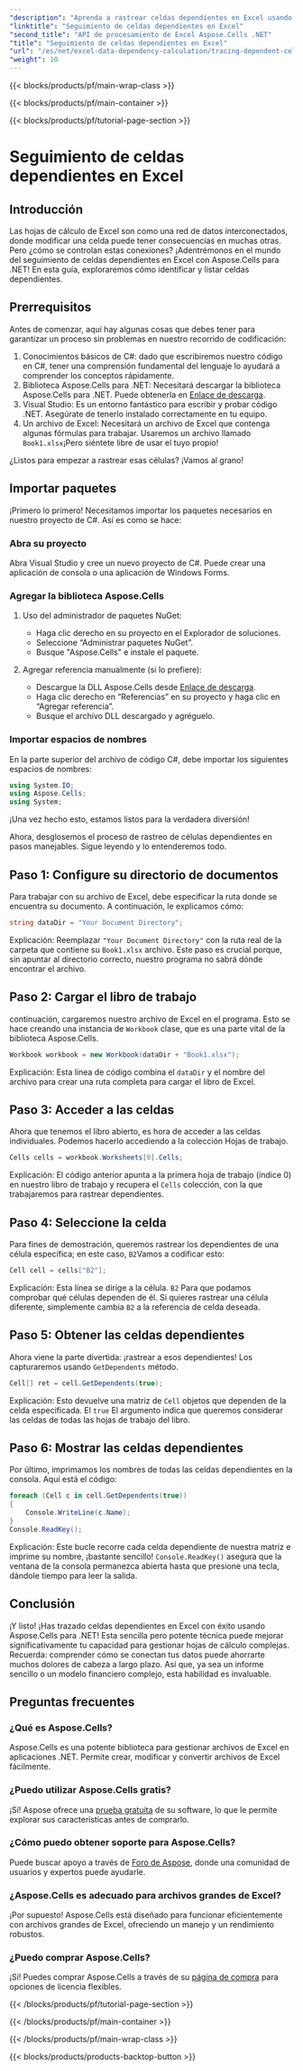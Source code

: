 ```yaml
---
"description": "Aprenda a rastrear celdas dependientes en Excel usando Aspose.Cells para .NET con este tutorial fácil de seguir."
"linktitle": "Seguimiento de celdas dependientes en Excel"
"second_title": "API de procesamiento de Excel Aspose.Cells .NET"
"title": "Seguimiento de celdas dependientes en Excel"
"url": "/es/net/excel-data-dependency-calculation/tracing-dependent-cells-in-excel/"
"weight": 10
---
```


{{< blocks/products/pf/main-wrap-class >}}

{{< blocks/products/pf/main-container >}}

{{< blocks/products/pf/tutorial-page-section >}}

# Seguimiento de celdas dependientes en Excel

## Introducción

Las hojas de cálculo de Excel son como una red de datos interconectados, donde modificar una celda puede tener consecuencias en muchas otras. Pero ¿cómo se controlan estas conexiones? ¡Adentrémonos en el mundo del seguimiento de celdas dependientes en Excel con Aspose.Cells para .NET! En esta guía, exploraremos cómo identificar y listar celdas dependientes. 

## Prerrequisitos

Antes de comenzar, aquí hay algunas cosas que debes tener para garantizar un proceso sin problemas en nuestro recorrido de codificación:

1. Conocimientos básicos de C#: dado que escribiremos nuestro código en C#, tener una comprensión fundamental del lenguaje lo ayudará a comprender los conceptos rápidamente.
2. Biblioteca Aspose.Cells para .NET: Necesitará descargar la biblioteca Aspose.Cells para .NET. Puede obtenerla en [Enlace de descarga](https://releases.aspose.com/cells/net/).
3. Visual Studio: Es un entorno fantástico para escribir y probar código .NET. Asegúrate de tenerlo instalado correctamente en tu equipo. 
4. Un archivo de Excel: Necesitará un archivo de Excel que contenga algunas fórmulas para trabajar. Usaremos un archivo llamado `Book1.xlsx`¡Pero siéntete libre de usar el tuyo propio!

¿Listos para empezar a rastrear esas células? ¡Vamos al grano!

## Importar paquetes

¡Primero lo primero! Necesitamos importar los paquetes necesarios en nuestro proyecto de C#. Así es como se hace:

### Abra su proyecto

Abra Visual Studio y cree un nuevo proyecto de C#. Puede crear una aplicación de consola o una aplicación de Windows Forms.

### Agregar la biblioteca Aspose.Cells

1. Uso del administrador de paquetes NuGet: 
   - Haga clic derecho en su proyecto en el Explorador de soluciones.
   - Seleccione “Administrar paquetes NuGet”.
   - Busque "Aspose.Cells" e instale el paquete.

2. Agregar referencia manualmente (si lo prefiere): 
   - Descargue la DLL Aspose.Cells desde [Enlace de descarga](https://releases.aspose.com/cells/net/).
   - Haga clic derecho en “Referencias” en su proyecto y haga clic en “Agregar referencia”.
   - Busque el archivo DLL descargado y agréguelo.

### Importar espacios de nombres

En la parte superior del archivo de código C#, debe importar los siguientes espacios de nombres:

```csharp
using System.IO;
using Aspose.Cells;
using System;
```

¡Una vez hecho esto, estamos listos para la verdadera diversión!

Ahora, desglosemos el proceso de rastreo de células dependientes en pasos manejables. Sigue leyendo y lo entenderemos todo.

## Paso 1: Configure su directorio de documentos

Para trabajar con su archivo de Excel, debe especificar la ruta donde se encuentra su documento. A continuación, le explicamos cómo:

```csharp
string dataDir = "Your Document Directory";
```

Explicación: Reemplazar `"Your Document Directory"` con la ruta real de la carpeta que contiene su `Book1.xlsx` archivo. Este paso es crucial porque, sin apuntar al directorio correcto, nuestro programa no sabrá dónde encontrar el archivo.

## Paso 2: Cargar el libro de trabajo

continuación, cargaremos nuestro archivo de Excel en el programa. Esto se hace creando una instancia de `Workbook` clase, que es una parte vital de la biblioteca Aspose.Cells.

```csharp
Workbook workbook = new Workbook(dataDir + "Book1.xlsx");
```

Explicación: Esta línea de código combina el `dataDir` y el nombre del archivo para crear una ruta completa para cargar el libro de Excel. 

## Paso 3: Acceder a las celdas

Ahora que tenemos el libro abierto, es hora de acceder a las celdas individuales. Podemos hacerlo accediendo a la colección Hojas de trabajo.

```csharp
Cells cells = workbook.Worksheets[0].Cells;
```

Explicación: El código anterior apunta a la primera hoja de trabajo (índice 0) en nuestro libro de trabajo y recupera el `Cells` colección, con la que trabajaremos para rastrear dependientes.

## Paso 4: Seleccione la celda

Para fines de demostración, queremos rastrear los dependientes de una célula específica; en este caso, `B2`Vamos a codificar esto:

```csharp
Cell cell = cells["B2"];
```

Explicación: Esta línea se dirige a la célula. `B2` Para que podamos comprobar qué células dependen de él. Si quieres rastrear una célula diferente, simplemente cambia `B2` a la referencia de celda deseada. 

## Paso 5: Obtener las celdas dependientes

Ahora viene la parte divertida: ¡rastrear a esos dependientes! Los capturaremos usando `GetDependents` método.

```csharp
Cell[] ret = cell.GetDependents(true);
```

Explicación: Esto devuelve una matriz de `Cell` objetos que dependen de la celda especificada. El `true` El argumento indica que queremos considerar las celdas de todas las hojas de trabajo del libro.

## Paso 6: Mostrar las celdas dependientes

Por último, imprimamos los nombres de todas las celdas dependientes en la consola. Aquí está el código:

```csharp
foreach (Cell c in cell.GetDependents(true))
{
    Console.WriteLine(c.Name);
}
Console.ReadKey();
```

Explicación: Este bucle recorre cada celda dependiente de nuestra matriz e imprime su nombre, ¡bastante sencillo! `Console.ReadKey()` asegura que la ventana de la consola permanezca abierta hasta que presione una tecla, dándole tiempo para leer la salida.

## Conclusión

¡Y listo! ¡Has trazado celdas dependientes en Excel con éxito usando Aspose.Cells para .NET! Esta sencilla pero potente técnica puede mejorar significativamente tu capacidad para gestionar hojas de cálculo complejas. Recuerda: comprender cómo se conectan tus datos puede ahorrarte muchos dolores de cabeza a largo plazo. Así que, ya sea un informe sencillo o un modelo financiero complejo, esta habilidad es invaluable.

## Preguntas frecuentes

### ¿Qué es Aspose.Cells?
Aspose.Cells es una potente biblioteca para gestionar archivos de Excel en aplicaciones .NET. Permite crear, modificar y convertir archivos de Excel fácilmente.

### ¿Puedo utilizar Aspose.Cells gratis?
¡Sí! Aspose ofrece una [prueba gratuita](https://releases.aspose.com/) de su software, lo que le permite explorar sus características antes de comprarlo.

### ¿Cómo puedo obtener soporte para Aspose.Cells?
Puede buscar apoyo a través de [Foro de Aspose](https://forum.aspose.com/c/cells/9), donde una comunidad de usuarios y expertos puede ayudarle. 

### ¿Aspose.Cells es adecuado para archivos grandes de Excel?
¡Por supuesto! Aspose.Cells está diseñado para funcionar eficientemente con archivos grandes de Excel, ofreciendo un manejo y un rendimiento robustos.

### ¿Puedo comprar Aspose.Cells?
¡Sí! Puedes comprar Aspose.Cells a través de su [página de compra](https://purchase.aspose.com/buy) para opciones de licencia flexibles.

{{< /blocks/products/pf/tutorial-page-section >}}

{{< /blocks/products/pf/main-container >}}

{{< /blocks/products/pf/main-wrap-class >}}

{{< blocks/products/products-backtop-button >}}